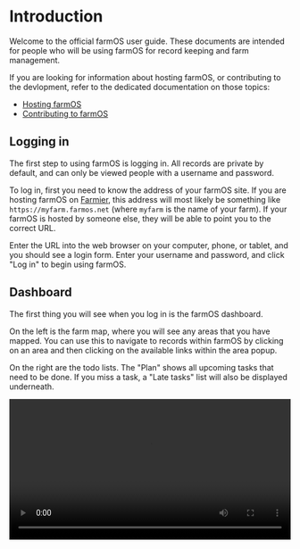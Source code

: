 # Introduction

Welcome to the official farmOS user guide. These documents are intended for
people who will be using farmOS for record keeping and farm management.

If you are looking for information about hosting farmOS, or contributing to
the devlopment, refer to the dedicated documentation on those topics:

* [Hosting farmOS]
* [Contributing to farmOS]

## Logging in

The first step to using farmOS is logging in. All records are private by
default, and can only be viewed people with a username and password.

To log in, first you need to know the address of your farmOS site. If you are
hosting farmOS on [Farmier], this address will most likely be something like
`https://myfarm.farmos.net` (where `myfarm` is the name of your farm). If your
farmOS is hosted by someone else, they will be able to point you to the correct
URL.

Enter the URL into the web browser on your computer, phone, or tablet, and you
should see a login form. Enter your username and password, and click "Log in"
to begin using farmOS.

## Dashboard

The first thing you will see when you log in is the farmOS dashboard.

On the left is the farm map, where you will see any areas that you have
mapped. You can use this to navigate to records within farmOS by clicking on
an area and then clicking on the available links within the area popup.

On the right are the todo lists. The "Plan" shows all upcoming tasks that need
to be done. If you miss a task, a "Late tasks" list will also be displayed
underneath.

<video width="100%" controls>
  <source src="/demo/dashboard.mp4" type="video/mp4">
</video>

[Hosting farmOS]: /hosting
[Contributing to farmOS]: /community/contribute
[Farmier]: http://farmier.com

